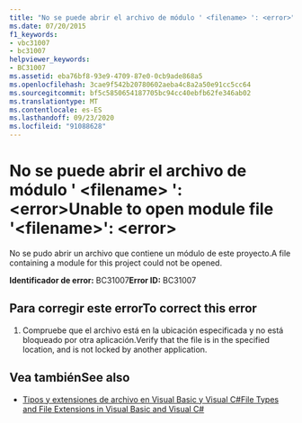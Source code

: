 ```yaml
---
title: "No se puede abrir el archivo de módulo ' <filename> ': <error>"
ms.date: 07/20/2015
f1_keywords:
- vbc31007
- bc31007
helpviewer_keywords:
- BC31007
ms.assetid: eba76bf8-93e9-4709-87e0-0cb9ade868a5
ms.openlocfilehash: 3cae9f542b20780602aeba4c8a2a50e91cc5cc64
ms.sourcegitcommit: bf5c5850654187705bc94cc40ebfb62fe346ab02
ms.translationtype: MT
ms.contentlocale: es-ES
ms.lasthandoff: 09/23/2020
ms.locfileid: "91088628"
---
```

# <a name="unable-to-open-module-file-filename-error"></a><span data-ttu-id="214e8-102">No se puede abrir el archivo de módulo ' \<filename> ': \<error></span><span class="sxs-lookup"><span data-stu-id="214e8-102">Unable to open module file '\<filename>': \<error></span></span>

<span data-ttu-id="214e8-103">No se pudo abrir un archivo que contiene un módulo de este proyecto.</span><span class="sxs-lookup"><span data-stu-id="214e8-103">A file containing a module for this project could not be opened.</span></span>  
  
 <span data-ttu-id="214e8-104">**Identificador de error:** BC31007</span><span class="sxs-lookup"><span data-stu-id="214e8-104">**Error ID:** BC31007</span></span>  
  
## <a name="to-correct-this-error"></a><span data-ttu-id="214e8-105">Para corregir este error</span><span class="sxs-lookup"><span data-stu-id="214e8-105">To correct this error</span></span>  
  
1. <span data-ttu-id="214e8-106">Compruebe que el archivo está en la ubicación especificada y no está bloqueado por otra aplicación.</span><span class="sxs-lookup"><span data-stu-id="214e8-106">Verify that the file is in the specified location, and is not locked by another application.</span></span>  
  
## <a name="see-also"></a><span data-ttu-id="214e8-107">Vea también</span><span class="sxs-lookup"><span data-stu-id="214e8-107">See also</span></span>

- <span data-ttu-id="214e8-108">[Tipos y extensiones de archivo en Visual Basic y Visual C#](/previous-versions/visualstudio/visual-studio-2010/8k0zafxb(v=vs.100))</span><span class="sxs-lookup"><span data-stu-id="214e8-108">[File Types and File Extensions in Visual Basic and Visual C#](/previous-versions/visualstudio/visual-studio-2010/8k0zafxb(v=vs.100))</span></span>
